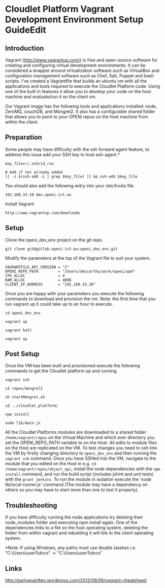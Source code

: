 # Cloudlet Platform Vagrant Development Environment Setup GuideEdit

## Introduction

Vagrant (http://www.vagrantup.com/) is free and open-source software for creating and configuring virtual development environments. It can be considered a wrapper around virtualization software such as VirtualBox and configuration management software such as Chef, Salt, Puppet and bash scripts. I've created a Vagrantfile that builds an ubuntu vm with all the applications and tools required to execute the Cloudlet Platform code. Using one of the built in features it allow you to develop your code on the host machine and evaluate/run it on the client vm.

Our Vagrant image has the following tools and applications installed: node, ZeroMQ, couchDB, and Mongrel2. It also has a configurable shared folder that allows you to point to your OPENi repos on the host machine from within the client.


## Preparation

Some people may have difficulty with the ssh forward agent feature, to address this issue add your SSH key to host ssh-agent.*

    key_file=~/.ssh/id_rsa

    # Add if not already added
    [[ -z $(ssh-add -L | grep $key_file) ]] && ssh-add $key_file


You should also add the following entry into your /etc/hosts file.

    192.168.33.10 dev.openi-ict.eu

Install Vagrant

    http://www.vagrantup.com/downloads

## Setup

Clone the openi_dev_env project on the git repo.

    git clone git@gitlab.openi-ict.eu:openi_dev_env.git


Modify the parameters at the top of the Vagrant file to suit your system.

    VAGRANTFILE_API_VERSION = "2"
    OPENI_REPO_PATH         = "/Users/dmccarthy/work/openi/wp4"
    CPU_ALLOC               = 4
    RAM_ALLOC               = 4096
    CLIENT_IP_ADDRESS       = "192.168.33.10"

Once you are happy with your parameters you execute the following commands to download and provision the vm. Note: the first time that you run vagrant up it could take up to an hour to execute.

    cd openi_dev_env

    vagrant up

    vagrant halt

    vagrant up


## Post Setup

Once the VM has been built and provisioned execute the following commands to get the Cloudlet platform up and running.

    vagrant ssh

    cd repos/mongrel2

    sh startMongrel.sh

    cd ../cloudlet_platform/

    npm install

    node lib/main.js

All the Cloudlet Platforms modules are downloaded to a shared folder `/home/vagrant/repos` on the Virtual Machine and which ever directory you set the OPENI_REPO_PATH variable to on the Host. All edits to module files on the Host are replicated on the VM. To test changes you need to ssh into the VM by firstly changing directory to `openi_dev_env` and then running the `vagrant ssh` command. Once you have SSHed into the VM, navigate to the module that you edited on the Host in e.g. `cd /home/vagrant/repos/object_api`, install the node dependencies with the `npm install` command, and run the build script (includes jshint and unit tests) with the `grunt jenkins`. To run the module in isolation execute the 'node lib/local-runner.js' command (The module may have a dependency on others so you may have to start more than one to test it properly).


## Troubleshooting


If you have difficulty running the node applications try deleting their node_modules folder and executing npm install again. One of the dependencies links to a file on the host operating system, deleting the folder from within vagrant and rebuilding it will link to the client operating system.

 *Note: If using Windows, any paths must use double slashes i.e. "C:\Users\user1\docs" -> "C:\\Users\\user1\\docs"


## Links
http://earlyandoften.wordpress.com/2012/09/06/vagrant-cheatsheat/